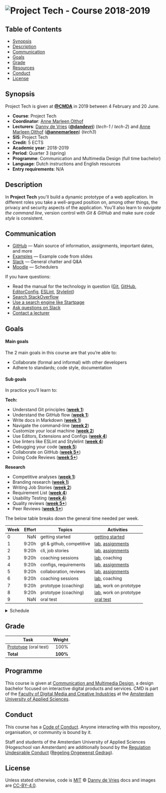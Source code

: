 # ![Project Tech - Course 2018-2019][banner]

## Table of Contents

*   [Synopsis](#synopsis)
*   [Description](#description)
*   [Communication](#communication)
*   [Goals](#goals)
*   [Grade](#grade)
*   [Resources](/resources.md)
*   [Conduct](#conduct)
*   [License](#license)

## Synopsis

Project Tech is given at [**@CMDA**][cmda] in 2019 between
4 February and 20 June.

*   **Course**: Project Tech
*   **Coordinator**: [Anne Marleen Olthof][amgit]
*   **Lecturers**:
    [Danny de Vries][dangit] ([**@dandevri**][danweb]) (*tech-1* / *tech-2*) and
    [Anne Marleen Olthof][amgit] ([**@annemarleen**][amweb])
    (*tech3*)
*   **SIS**: Project Tech
*   **Credit**: 5 ECTS
*   **Academic year**: 2018-2019
*   **Period**: Quarter 3 (spring)
*   **Programme**: Communication and Multimedia Design (full time bachelor)
*   **Language**: Dutch instructions and English resources
*   **Entry requirements**: N/A

## Description

In **Project Tech** you'll build a dynamic prototype of a web application. In different roles you take a well-argued position on, among other things, the privacy and security aspects of the application. You'll also learn to *navigate the command line*, version control with *Git & GitHub* and make sure *code style* is consistent.

## Communication

*   [GitHub][gh] — Main source of information, assignments, important dates,
    and more
*   [Examples][examples] — Example code from slides
*   [Slack][slack] — General chatter and Q&A
*   [Moodle][moodle] — Schedulers


If you have questions:

*   Read the manual for the technology in question
    ([Git](https://git-scm.com/docs),
    [GitHub](https://guides.github.com),
    [EditorConfig](https://editorconfig.org/),
    [ESLint](https://eslint.org/),
    [Stylelint](https://github.com/stylelint/stylelint))
*   [Search StackOverflow][stackoverflow]
*   [Use a search engine like Startpage][startpage]
*   [Ask questions on Slack][slack]
*   [Contact a lecturer][synopsis]

## Goals

#### Main goals

The 2 main goals in this course are that you’re able to:

*   Collaborate (formal and informal) with other developers
*   Adhere to standards; code style, documentation

#### Sub goals

In practice you’ll learn to:

**Tech:**

* <a name="subgoal-1"></a>
    Understand Git principles ([**week 1**][w1])
*  <a name="subgoal-2"></a>
    Understand the GitHub flow ([**week 1**][w1])
* <a name="subgoal-3"></a>
    Write docs in Markdown ([**week 1**][w2])
* <a name="subgoal-4"></a>
    Navigate the command-line ([**week 2**][w2])
* <a name="subgoal-5"></a>
    Customize your local machine ([**week 2**][w2])
* <a name="subgoal-6"></a>
    Use Editors, Extensions and Configs  ([**week 4**][w4])
* <a name="subgoal-7"></a>
    Use linters like ESLint and Stylelint ([**week 4**][w4])
* <a name="subgoal-8"></a>
    Debugging your code ([**week 5**][w5])
* <a name="subgoal-9"></a>
    Collaborate on GitHub ([**week 5+**][w5])
* <a name="subgoal-10"></a>
    Doing Code Reviews ([**week 5+**][w5])

**Research**
* <a name="subgoal-1"></a>
    Competitive analyses ([**week 1**][w1])
*  <a name="subgoal-2"></a>
    Branding research ([**week 1**][w1])
*  <a name="subgoal-3"></a>
    Writing Job Stories ([**week 2**][w2])
*  <a name="subgoal-3"></a>
    Requirement List ([**week 4**][w4])
*  <a name="subgoal-3"></a>
    Usability Testing ([**week 4**][w4])
*  <a name="subgoal-3"></a>
    Quality reviews ([**week 5+**][w5])
*  <a name="subgoal-3"></a>
    Peer Reviews ([**week 5+**][w5])


The below table breaks down the general time needed per week.

| Week | Effort | Topics                      | Activities                         |
| ---- | -----: | ----------------------------| ----------------                   |
| 0    |  NaN   | getting started             | [getting started][gs]              |
| 1    |  9:20h | git & github, competitive   | [lab][w1lab], [assignments][w1a]   |
| 2    |  9:20h | cli, job stories            | [lab][w2lab], [assignments][w2a]   |
| 3    |  9:20h | coaching sessions           | [lab][w3lab], coaching             |
| 4    |  9:20h | configs, requirements       | [lab][w4lab], [assignments][w4a]   |
| 5    |  9:20h | collaboration, reviews      | [lab][w5lab], [assignments][w5a]   |
| 6    |  9:20h | coaching sessions           | [lab][w6lab], coaching             |
| 7    |  9:20h | prototype (coaching)        | [lab][w7lab], work on prototype    |
| 8    |  9:20h | prototype (coaching)        | [lab][w8lab], work on prototype    |
| 9    |  NaN   | oral test                   | [oral test][grading]               |

<details>
    <summary>Schedule</summary>
    <img src="assets/schedule.jpg" alt="Block tech schedule overview">
</details>


## Grade

| Task                                |   Weight |
| ----------------------------------  | -------: |
| [Prototype][grading] (oral test)  |      100% |
| **Total**                           | **100%** |

## Programme

This course is given at [Communication and Multimedia Design][bachelor], a
design bachelor focused on interactive digital products and services.  CMD is
part of the [Faculty of Digital Media and Creative Industries][faculty] at the
[Amsterdam University of Applied Sciences][university].

## Conduct

This course has a [Code of Conduct][coc].  Anyone interacting with this
repository, organisation, or community is bound by it.

Staff and students of the Amsterdam University of Applied Sciences (Hogeschool
van Amsterdam) are additionally bound by the [Regulation Undesirable
Conduct][ruc] ([Regeling Ongewenst Gedrag][rog]).


## License

Unless stated otherwise, code is [MIT][] © [Danny de Vries][author]
docs and images are [CC-BY-4.0][].

[banner]: https://cmda-bt.github.io/pt-course-18-19/assets/banner.svg
[cmda]: https://github.com/cmda
[dangit]: https://github.com/dandevri
[danweb]: https://github.com/dandevri
[amgit]: https://github.com/annemarleen
[amweb]: https://github.com/annemarleen

[gh]: https://github.com/cmda-be/course-18-19
[examples]: /examples
[slack]: https://cmda-tech.slack.com/
[moodle]: https://moodle.cmd.hva.nl/course/view.php?id=431
[examples]: examples
[stackoverflow]: https://stackoverflow.com
[startpage]: https://www.startpage.com/
[synopsis]: #synopsis
[gs]: getting-started.md

[w1]: week-1.md
[w2]: week-2.md
[w3]: week-3.md
[w4]: week-4.md
[w5]: week-5.md

[w1lab]: week-1.md
[w2lab]: week-2.md
[w3lab]: week-3.md
[w4lab]: week-4.md
[w5lab]: week-5.md
[w6lab]: week-6.md
[w7lab]: week-7.md
[w8lab]: week-8.md

[w1a]: week-1#assignments.md
[w2a]: week-2#assignments.md
[w3a]: week-3#assignments.md
[w4a]: week-4#assignments.md
[w5a]: week-5#assignments.md
[w6a]: week-6#assignments.md
[w7a]: week-7#assignments.md
[w8a]: week-8#assignments.md

[grading]: grading.md
[bachelor]: https://www.cmd-amsterdam.nl/english/
[faculty]: https://www.amsterdamuas.com/faculty/fdmci/faculty-of-digital-media-and-creative-industries.html
[university]: https://www.amsterdamuas.com
[coc]: code-of-conduct.md
[ruc]: https://www.amsterdamuas.com/practical-matters/algemeen/hva-breed/juridische-zaken/legal-affairs/regulation-undesirable-conduct/regulation-undesirable-conduct.html#anker-3-complaints-authority
[rog]: https://www.hva.nl/praktisch/algemeen/hva-breed/juridische-zaken/loket-beroep-bezwaar-en-klacht/regeling-ongewenst-gedrag/regeling-ongewenst-gedrag.html?origin=gbS4rg%2FDTZuxQ6lGVF%2BN1A
[author]: https://dandevri.es
[mit]: license.md#code
[cc-by-4.0]: license.md#documentation-and-images
